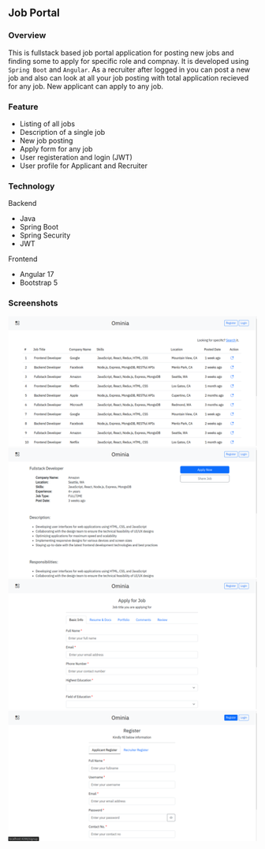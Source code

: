 ## Job Portal

### Overview
This is fullstack based job portal application for posting new jobs and finding some to apply for specific role and compnay. It is developed using `Spring Boot` and `Angular`.
As a recruiter after logged in you can post a new job and also can look at all your job posting with total application recieved for any job.
New applicant can apply to any job.

### Feature
- Listing of all jobs
- Description of a single job
- New job posting
- Apply form for any job
- User registeration and login (JWT)
- User profile for Applicant and Recruiter

### Technology
Backend
- Java
- Spring Boot
- Spring Security
- JWT

Frontend
- Angular 17
- Bootstrap 5



### Screenshots
![home](screenshot/home.png) 
![home](screenshot/desc.png)
![home](screenshot/apply.png)
![home](screenshot/register.png)